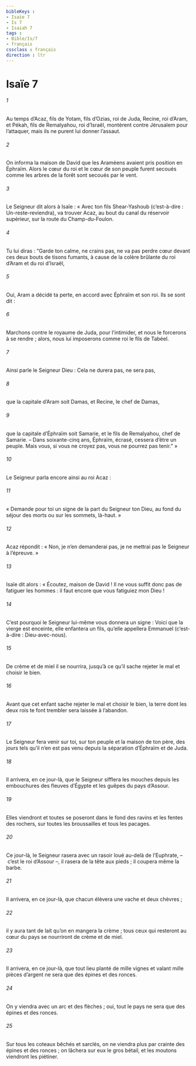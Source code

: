 ```yaml
---
bibleKeys : 
- Isaïe 7
- Is 7
- Isaiah 7
tags : 
- Bible/Is/7
- français
cssclass : français
direction : ltr
---
```


# Isaïe 7

###### 1
Au temps d’Acaz, fils de Yotam, fils d’Ozias, roi de Juda, Recine, roi d’Aram, et Pékah, fils de Remalyahou, roi d’Israël, montèrent contre Jérusalem pour l’attaquer, mais ils ne purent lui donner l’assaut.
###### 2
On informa la maison de David que les Araméens avaient pris position en Éphraïm. Alors le cœur du roi et le cœur de son peuple furent secoués comme les arbres de la forêt sont secoués par le vent.
###### 3
Le Seigneur dit alors à Isaïe : « Avec ton fils Shear-Yashoub (c’est-à-dire : Un-reste-reviendra), va trouver Acaz, au bout du canal du réservoir supérieur, sur la route du Champ-du-Foulon.
###### 4
Tu lui diras :
“Garde ton calme, ne crains pas,
ne va pas perdre cœur
devant ces deux bouts de tisons fumants,
à cause de la colère brûlante du roi d’Aram
et du roi d’Israël,
###### 5
Oui, Aram a décidé ta perte,
en accord avec Éphraïm et son roi.
Ils se sont dit :
###### 6
Marchons contre le royaume de Juda,
pour l’intimider,
et nous le forcerons à se rendre ;
alors, nous lui imposerons comme roi le fils de Tabéel.
###### 7
Ainsi parle le Seigneur Dieu :
Cela ne durera pas, ne sera pas,
###### 8
que la capitale d’Aram soit Damas,
et Recine, le chef de Damas,
###### 9
que la capitale d’Éphraïm soit Samarie,
et le fils de Remalyahou, chef de Samarie.
– Dans soixante-cinq ans, Éphraïm, écrasé,
cessera d’être un peuple.
Mais vous, si vous ne croyez pas,
vous ne pourrez pas tenir.” »
###### 10
Le Seigneur parla encore ainsi au roi Acaz :
###### 11
« Demande pour toi un signe de la part du Seigneur ton Dieu, au fond du séjour des morts ou sur les sommets, là-haut. »
###### 12
Acaz répondit : « Non, je n’en demanderai pas, je ne mettrai pas le Seigneur à l’épreuve. »
###### 13
Isaïe dit alors :
« Écoutez, maison de David !
Il ne vous suffit donc pas de fatiguer les hommes :
il faut encore que vous fatiguiez mon Dieu !
###### 14
C’est pourquoi le Seigneur lui-même
vous donnera un signe :
Voici que la vierge est enceinte,
elle enfantera un fils,
qu’elle appellera Emmanuel
(c’est-à-dire : Dieu-avec-nous).
###### 15
De crème et de miel il se nourrira,
jusqu’à ce qu’il sache rejeter le mal et choisir le bien.
###### 16
Avant que cet enfant sache rejeter le mal
et choisir le bien,
la terre dont les deux rois te font trembler
sera laissée à l’abandon.
###### 17
Le Seigneur fera venir sur toi,
sur ton peuple et la maison de ton père,
des jours tels qu’il n’en est pas venu
depuis la séparation d’Éphraïm et de Juda.
###### 18
Il arrivera, en ce jour-là,
que le Seigneur sifflera les mouches
depuis les embouchures des fleuves d’Égypte
et les guêpes du pays d’Assour.
###### 19
Elles viendront et toutes se poseront
dans le fond des ravins et les fentes des rochers,
sur toutes les broussailles et tous les pacages.
###### 20
Ce jour-là, le Seigneur rasera
avec un rasoir loué au-delà de l’Euphrate,
– c’est le roi d’Assour –,
il rasera de la tête aux pieds ;
il coupera même la barbe.
###### 21
Il arrivera, en ce jour-là,
que chacun élèvera une vache et deux chèvres ;
###### 22
il y aura tant de lait
qu’on en mangera la crème ;
tous ceux qui resteront au cœur du pays
se nourriront de crème et de miel.
###### 23
Il arrivera, en ce jour-là, que tout lieu
planté de mille vignes
et valant mille pièces d’argent
ne sera que des épines et des ronces.
###### 24
On y viendra avec un arc et des flèches ;
oui, tout le pays ne sera que des épines et des ronces.
###### 25
Sur tous les coteaux bêchés et sarclés,
on ne viendra plus par crainte des épines et des ronces ;
on lâchera sur eux le gros bétail,
et les moutons viendront les piétiner.
